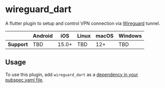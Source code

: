 # wireguard_dart

A flutter plugin to setup and control VPN connection via [Wireguard](https://www.wireguard.com/) tunnel.

|             | Android | iOS   | Linux | macOS | Windows     |
|-------------|---------|-------|-------|-------|-------------|
| **Support** | TBD     | 15.0+ | TBD   | 12+   | TBD         |

## Usage

To use this plugin, add `wireguard_dart` as a [dependency in your pubspec.yaml file](https://flutter.dev/platform-plugins/).

